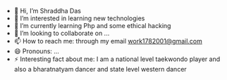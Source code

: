 - 👋 Hi, I’m Shraddha Das
- 👀 I’m interested in learning new technologies
- 🌱 I’m currently learning Php and some ethical hacking
- 💞️ I’m looking to collaborate on ...
- 📫 How to reach me: through my email work1782001@gmail.com 
- 😄 Pronouns: ...
- ⚡ Interesting fact about me: I am a national level taekwondo player and also a bharatnatyam dancer and state level western dancer

<!---
dasshrads/dasshrads is a ✨ special ✨ repository because its `README.md` (this file) appears on your GitHub profile.
You can click the Preview link to take a look at your changes.
--->
